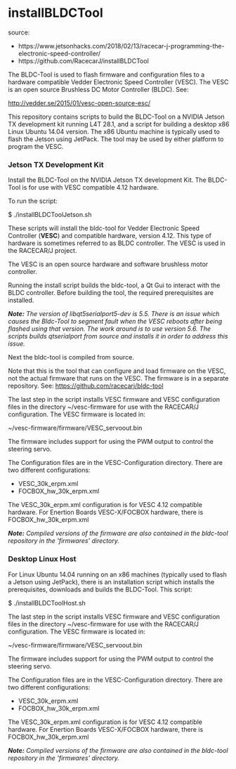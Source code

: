 # installBLDCTool

source: 
<ul>
<li>https://www.jetsonhacks.com/2018/02/13/racecar-j-programming-the-electronic-speed-controller/</li>

<li>https://github.com/RacecarJ/installBLDCTool</li>
</ul>

The BLDC-Tool is used to flash firmware and configuration files to a hardware compatible Vedder Electronic Speed Controller (VESC). The VESC is an open source Brushless DC Motor Controller (BLDC). See:

http://vedder.se/2015/01/vesc-open-source-esc/

This repository contains scripts to build the BLDC-Tool on a NVIDIA Jetson TX development kit running L4T 28.1, and a script for building a desktop x86 Linux Ubuntu 14.04 version. The x86 Ubuntu machine is typically used to flash the Jetson using JetPack. The tool may be used by either platform to program the VESC. 

<h3>Jetson TX Development Kit</h3>
Install the BLDC-Tool on the NVIDIA Jetson TX development Kit. The BLDC-Tool is for use with VESC compatible 4.12 hardware.

To run the script:

$ ./installBLDCToolJetson.sh


These scripts will install the bldc-tool for Vedder Electronic Speed Controller (<b>VESC</b>) and compatible hardware, version 4.12. This type of hardware is sometimes referred to as BLDC controller. The VESC is used in the RACECAR/J project.

The VESC is an open source hardware and software brushless motor controller.

Running the install script builds the bldc-tool, a Qt Gui to interact with the BLDC controller.
Before building the tool, the required prerequisites are installed. 

<em><b>Note:</b> The version of libqt5serialport5-dev is 5.5. There is an issue which causes the Bldc-Tool to segment fault when the VESC reboots after being flashed using that version. The work around is to use version 5.6. The scripts builds qtserialport from source and installs it in order to address this issue.</em>

Next the bldc-tool is compiled from source.

Note that this is the tool that can configure and load firmware on the VESC, not the actual firmware that runs on the VESC. The firmware is in a separate repository. See: https://github.com/racecarj/bldc-tool

The last step in the script installs VESC firmware and VESC configuration files in the directory ~/vesc-firmware for use with the RACECAR/J configuration. The VESC firmware is located in:

~/vesc-firmware/firmware/VESC_servoout.bin

The firmware includes support for using the PWM output to control the steering servo.

The Configuration files are in the VESC-Configuration directory. There are two different configurations:
<ul>
<li>VESC_30k_erpm.xml</li>
<li>FOCBOX_hw_30k_erpm.xml</li>
</ul>

The VESC_30k_erpm.xml configuration is for VESC 4.12 compatible hardware. For Enertion Boards VESC-X/FOCBOX hardware, there is FOCBOX_hw_30k_erpm.xml

<em><b>Note:</b> Compiled versions of the firmware are also contained in the bldc-tool repository in the 'firmwares' directory.</em>

<h3>Desktop Linux Host</h3>
For Linux Ubuntu 14.04 running on an x86 machines (typically used to flash a Jetson using JetPack), there is an installation script which installs the prerequisites, downloads and builds the BLDC-Tool. This script:


$ ./installBLDCToolHost.sh

The last step in the script installs VESC firmware and VESC configuration files in the directory ~/vesc-firmware for use with the RACECAR/J configuration. The VESC firmware is located in:

~/vesc-firmware/firmware/VESC_servoout.bin

The firmware includes support for using the PWM output to control the steering servo.

The Configuration files are in the VESC-Configuration directory. There are two different configurations:
<ul>
<li>VESC_30k_erpm.xml</li>
<li>FOCBOX_hw_30k_erpm.xml</li>
</ul>

The VESC_30k_erpm.xml configuration is for VESC 4.12 compatible hardware. For Enertion Boards VESC-X/FOCBOX hardware, there is FOCBOX_hw_30k_erpm.xml

<em><b>Note:</b> Compiled versions of the firmware are also contained in the bldc-tool repository in the 'firmwares' directory.</em>
